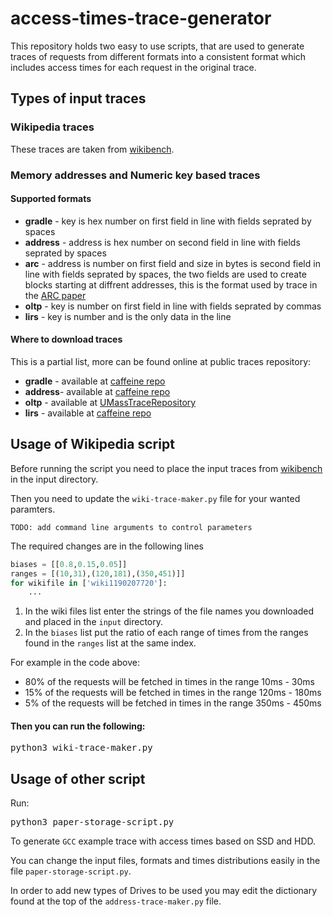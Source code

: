 # access-times-trace-generator

This repository holds two easy to use scripts, that are used to generate traces of requests from different formats into a consistent format which includes access times for each request in the original trace.

## Types of input traces

### Wikipedia traces

These traces are taken from [wikibench](http://www.wikibench.eu/?page_id=60).

### Memory addresses and Numeric key based traces

#### Supported formats
* **gradle** - key is hex number on first field in line with fields seprated by spaces
* **address** - address is hex number on second field in line with fields seprated by spaces
* **arc** - address is number on first field and size in bytes is second field in line with fields seprated by spaces, the two fields are used to create blocks starting at diffrent addresses, this is the format used by trace in the [ARC paper](https://www.usenix.org/legacy/events/fast03/tech/full_papers/megiddo/megiddo.pdf)
* **oltp** - key is number on first field in line with fields seprated by commas
* **lirs** - key is number and is the only data in the line

#### **Where to download traces**
This is a partial list, more can be found online at public traces repository:
* **gradle** - available at [caffeine repo](https://github.com/ben-manes/caffeine)
* **address**- available at [caffeine repo](https://github.com/ben-manes/caffeine)
* **oltp** - available at [UMassTraceRepository](http://traces.cs.umass.edu/index.php/Storage/Storage)
* **lirs** - available at [caffeine repo](https://github.com/ben-manes/caffeine)

## Usage of Wikipedia script
Before running the script you need to place the input traces from [wikibench](http://www.wikibench.eu/?page_id=60) in the input directory.

Then you need to update the `wiki-trace-maker.py` file for your wanted paramters.

`TODO: add command line arguments to control parameters`

The required changes are in the following lines
```python
biases = [[0.8,0.15,0.05]] 
ranges = [(10,31),(120,181),(350,451)]] 
for wikifile in ['wiki1190207720']:
    ...
```
1. In the wiki files list enter the strings of the file names you downloaded and placed in the `input` directory.
2. In the `biases` list put the ratio of each range of times from the ranges found in the `ranges` list at the same index.

For example in the code above:
* 80% of the requests will be fetched in times in the range 10ms - 30ms
* 15% of the requests will be fetched in times in the range 120ms - 180ms
* 5% of the requests will be fetched in times in the range 350ms - 450ms

#### Then you can run the following:
<pre>
python3 wiki-trace-maker.py
</pre>

## Usage of other script
Run:
<pre>
python3 paper-storage-script.py
</pre>
To generate `GCC` example trace with access times based on SSD and HDD.

You can change the input files, formats and times distributions easily in the file `paper-storage-script.py`.

In order to add new types of Drives to be used you may edit the dictionary found at the top of the `address-trace-maker.py` file.
